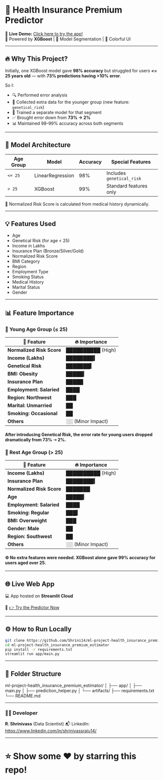 # 🏥 Health Insurance Premium Predictor

🎯 **Live Demo:** [Click here to try the app!](https://premiumpulse.streamlit.app/)  
🚀 Powered by **XGBoost** | 🧠 Model Segmentation | 🎨 Colorful UI

---

## 🔥 Why This Project?

Initially, one XGBoost model gave **98% accuracy** but struggled for users **<= 25 years old** — with **73% predictions having >10% error**.

So I:
- 🔍 Performed error analysis
- 🧬 Collected extra data for the younger group (new feature: `genetical_risk`)
- 🧠 Trained a separate model for that segment
- ✅ Brought error down from **73% → 2%**
- 📊 Maintained 98–99% accuracy across both segments

---

## 🧠 Model Architecture

| Age Group        | Model      | Accuracy | Special Features          |
|------------------|------------|----------|---------------------------|
| `<= 25`           | LinearRegression    | 98%      | Includes `genetical_risk` |
| `> 25`          | XGBoost    | 99%      | Standard features only     |

🧪 Normalized Risk Score is calculated from medical history dynamically.

---

## 💡 Features Used

- Age
- Genetical Risk (for age < 25)
- Income in Lakhs
- Insurance Plan (Bronze/Silver/Gold)
- Normalized Risk Score
- BMI Category
- Region
- Employment Type
- Smoking Status
- Medical History
- Marital Status
- Gender

---

## 📊 Feature Importance

### 👶 Young Age Group (≤ 25)

| 🧠 Feature                | 🔥 Importance     |
| ------------------------- | ----------------- |
| **Normalized Risk Score** | ██████████ (High) |
| **Income (Lakhs)**        | ████████▍         |
| **Genetical Risk**        | ███████▍          |
| **BMI: Obesity**          | █████▎            |
| **Insurance Plan**        | █████             |
| **Employment: Salaried**  | ████              |
| **Region: Northwest**     | ███               |
| **Marital: Unmarried**    | ██                |
| **Smoking: Occasional**   | ██                |
| **Others**                | ░░ (Minor Impact) |

#### After introducing Genetical Risk, the error rate for young users dropped dramatically from 73% ➝ 2%.


### 👴 Rest Age Group (> 25)

| 🧠 Feature                | 🔥 Importance     |
| ------------------------- | ----------------- |
| **Income (Lakhs)**        | ██████████ (High) |
| **Insurance Plan**        | ████████▍         |
| **Normalized Risk Score** | ███████           |
| **Age**                   | █████▎            |
| **Employment: Salaried**  | ████              |
| **Smoking: Regular**      | ███▍              |
| **BMI: Overweight**       | ███               |
| **Gender: Male**          | ██                |
| **Region: Southwest**     | ██                |
| **Others**                | ░░ (Minor Impact) |


#### ⚙️ No extra features were needed. XGBoost alone gave 99% accuracy for users aged over 25.

---

## 🌐 Live Web App

💻 App hosted on **Streamlit Cloud**

🔗 [👉 Try the Predictor Now](https://premiumpulse.streamlit.app/)

---

## ⚙️ How to Run Locally
```bash
git clone https://github.com/Shrini14/ml-project-health_insurance_premium_estimator
cd ml-project-health_insurance_premium_estimator
pip install -r requirements.txt
streamlit run app/main.py
```
---

## 📁 Folder Structure
ml-project-health_insurance_premium_estimator/
│
├── app/
│   ├── main.py
│   ├── prediction_helper.py
│   └── artifacts/
├── requirements.txt
└── README.md

---

### 🧑‍💻 Developer
**R. Shrinivass**
(Data Scientist)
📬 LinkedIn: https://www.linkedin.com/in/shrinivassraju14/

---

# ⭐ Show some ❤️ by starring this repo!





